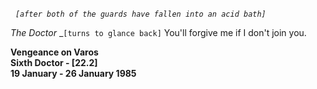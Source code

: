 _&nbsp;_ _`[after both of the guards have fallen into an acid bath]`_

_The Doctor_ _`[turns to glance back]` You'll forgive me if I don't join you.

**Vengeance on Varos  
Sixth Doctor - [22.2]  
19 January - 26 January 1985**

